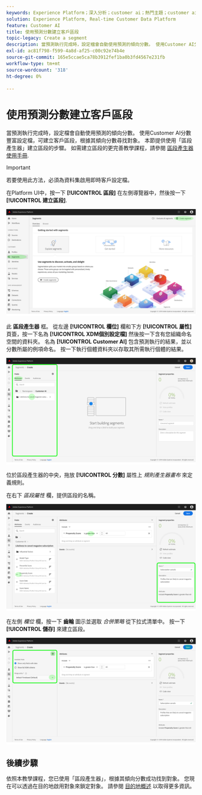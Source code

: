 ```yaml
---
keywords: Experience Platform；深入分析；customer ai；熱門主題；customer ai區段
solution: Experience Platform, Real-time Customer Data Platform
feature: Customer AI
title: 使用預測分數建立客戶區段
topic-legacy: Create a segment
description: 當預測執行完成時，設定檔會自動使用預測的傾向分數。 使用Customer AI分數豐富設定檔，可建立客戶區段，根據其傾向分數尋找對象。 本節提供使用「區段產生器」建立區段的步驟。
exl-id: ac81f798-f599-4a8d-af25-c00c92e74b4e
source-git-commit: 165e5ccae5ca78b3912fef1ba0b3fd4567e231fb
workflow-type: tm+mt
source-wordcount: '318'
ht-degree: 0%

---
```


# 使用預測分數建立客戶區段

當預測執行完成時，設定檔會自動使用預測的傾向分數。 使用Customer AI分數豐富設定檔，可建立客戶區段，根據其傾向分數尋找對象。 本節提供使用「區段產生器」建立區段的步驟。 如需建立區段的更完善教學課程，請參閱 [區段產生器使用手冊](../../../segmentation/ui/segment-builder.md).

>[!IMPORTANT]
>
>若要使用此方法，必須為資料集啟用即時客戶設定檔。

在Platform UI中，按一下 **[!UICONTROL 區段]** 在左側導覽器中，然後按一下 **[!UICONTROL 建立區段]**.

![](../images/user-guide/segments.png)

此 **區段產生器** 框。 從左邊 **[!UICONTROL 欄位]** 欄和下方 **[!UICONTROL 屬性]** 頁簽，按一下名為 **[!UICONTROL XDM個別設定檔]** 然後按一下含有您組織命名空間的資料夾。 名為 **[!UICONTROL Customer AI]** 包含預測執行的結果，並以分數所屬的例項命名。 按一下執行個體資料夾以存取其所需執行個體的結果。

![](../images/user-guide/results.png)

位於區段產生器的中央，拖放 **[!UICONTROL 分數]** 屬性上 *規則產生器畫布* 來定義規則。

在右下 *區段屬性* 欄，提供區段的名稱。

![](../images/user-guide/properties.png)

在左側 *欄位* 欄，按一下 **齒輪** 圖示並選取 *合併策略* 從下拉式清單中。 按一下 **[!UICONTROL 儲存]** 來建立區段。

![](../images/user-guide/merge_policy.png)

## 後續步驟

依照本教學課程，您已使用「區段產生器」，根據其傾向分數成功找到對象。 您現在可以透過在目的地啟用對象來鎖定對象。 請參閱 [目的地概述](../../../destinations/home.md) 以取得更多資訊。

